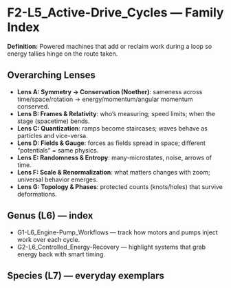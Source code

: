 # F2-L5_Active-Drive_Cycles — Family Index
**Definition:** Powered machines that add or reclaim work during a loop so energy tallies hinge on the route taken.
## Overarching Lenses

- **Lens A: Symmetry -> Conservation (Noether)**: sameness across time/space/rotation → energy/momentum/angular momentum conserved.
- **Lens B: Frames & Relativity**: who’s measuring; speed limits; when the stage (spacetime) bends.
- **Lens C: Quantization**: ramps become staircases; waves behave as particles and vice-versa.
- **Lens D: Fields & Gauge**: forces as fields spread in space; different “potentials” = same physics.
- **Lens E: Randomness & Entropy**: many-microstates, noise, arrows of time.
- **Lens F: Scale & Renormalization**: what matters changes with zoom; universal behavior emerges.
- **Lens G: Topology & Phases**: protected counts (knots/holes) that survive deformations.

## Genus (L6) — index
- G1-L6_Engine-Pump_Workflows — track how motors and pumps inject work over each cycle.
- G2-L6_Controlled_Energy-Recovery — highlight systems that grab energy back with smart timing.
## Species (L7) — everyday exemplars
